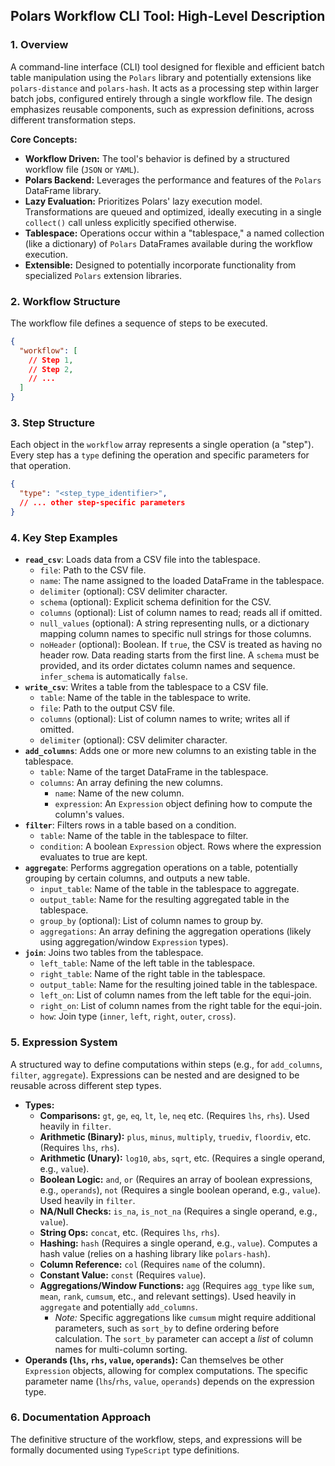 ## **Polars Workflow CLI Tool: High-Level Description**

### **1. Overview**

A command-line interface (CLI) tool designed for flexible and efficient batch table manipulation using the `Polars` library and potentially extensions like `polars-distance` and `polars-hash`. It acts as a processing step within larger batch jobs, configured entirely through a single workflow file. The design emphasizes reusable components, such as expression definitions, across different transformation steps.

**Core Concepts:**

* **Workflow Driven:** The tool's behavior is defined by a structured workflow file (`JSON` or `YAML`).
* **Polars Backend:** Leverages the performance and features of the `Polars` DataFrame library.
* **Lazy Evaluation:** Prioritizes Polars' lazy execution model. Transformations are queued and optimized, ideally executing in a single `collect()` call unless explicitly specified otherwise.
* **Tablespace:** Operations occur within a "tablespace," a named collection (like a dictionary) of `Polars` DataFrames available during the workflow execution.
* **Extensible:** Designed to potentially incorporate functionality from specialized `Polars` extension libraries.

### **2. Workflow Structure**

The workflow file defines a sequence of steps to be executed.

```json
{
  "workflow": [
    // Step 1,
    // Step 2,
    // ...
  ]
}
```

### **3. Step Structure**

Each object in the `workflow` array represents a single operation (a "step"). Every step has a `type` defining the operation and specific parameters for that operation.

```json
{
  "type": "<step_type_identifier>",
  // ... other step-specific parameters
}
```

### **4. Key Step Examples**

* **`read_csv`**: Loads data from a CSV file into the tablespace.
  * `file`: Path to the CSV file.
  * `name`: The name assigned to the loaded DataFrame in the tablespace.
  * `delimiter` (optional): CSV delimiter character.
  * `schema` (optional): Explicit schema definition for the CSV.
  * `columns` (optional): List of column names to read; reads all if omitted.
  * `null_values` (optional): A string representing nulls, or a dictionary mapping column names to specific null strings for those columns.
  * `noHeader` (optional): Boolean. If `true`, the CSV is treated as having no header row. Data reading starts from the first line. A `schema` must be provided, and its order dictates column names and sequence. `infer_schema` is automatically `false`.
* **`write_csv`**: Writes a table from the tablespace to a CSV file.
  * `table`: Name of the table in the tablespace to write.
  * `file`: Path to the output CSV file.
  * `columns` (optional): List of column names to write; writes all if omitted.
  * `delimiter` (optional): CSV delimiter character.
* **`add_columns`**: Adds one or more new columns to an existing table in the tablespace.
  * `table`: Name of the target DataFrame in the tablespace.
  * `columns`: An array defining the new columns.
    * `name`: Name of the new column.
    * `expression`: An `Expression` object defining how to compute the column's values.
* **`filter`**: Filters rows in a table based on a condition.
  * `table`: Name of the table in the tablespace to filter.
  * `condition`: A boolean `Expression` object. Rows where the expression evaluates to true are kept.
* **`aggregate`**: Performs aggregation operations on a table, potentially grouping by certain columns, and outputs a new table.
  * `input_table`: Name of the table in the tablespace to aggregate.
  * `output_table`: Name for the resulting aggregated table in the tablespace.
  * `group_by` (optional): List of column names to group by.
  * `aggregations`: An array defining the aggregation operations (likely using aggregation/window `Expression` types).
* **`join`**: Joins two tables from the tablespace.
  * `left_table`: Name of the left table in the tablespace.
  * `right_table`: Name of the right table in the tablespace.
  * `output_table`: Name for the resulting joined table in the tablespace.
  * `left_on`: List of column names from the left table for the equi-join.
  * `right_on`: List of column names from the right table for the equi-join.
  * `how`: Join type (`inner`, `left`, `right`, `outer`, `cross`).

### **5. Expression System**

A structured way to define computations within steps (e.g., for `add_columns`, `filter`, `aggregate`). Expressions can be nested and are designed to be reusable across different step types.

* **Types:**
  * **Comparisons:** `gt`, `ge`, `eq`, `lt`, `le`, `neq` etc. (Requires `lhs`, `rhs`). Used heavily in `filter`.
  * **Arithmetic (Binary):** `plus`, `minus`, `multiply`, `truediv`, `floordiv`, etc. (Requires `lhs`, `rhs`).
  * **Arithmetic (Unary):** `log10`, `abs`, `sqrt`, etc. (Requires a single operand, e.g., `value`).
  * **Boolean Logic:** `and`, `or` (Requires an array of boolean expressions, e.g., `operands`), `not` (Requires a single boolean operand, e.g., `value`). Used heavily in `filter`.
  * **NA/Null Checks:** `is_na`, `is_not_na` (Requires a single operand, e.g., `value`).
  * **String Ops:** `concat`, etc. (Requires `lhs`, `rhs`).
  * **Hashing:** `hash` (Requires a single operand, e.g., `value`). Computes a hash value (relies on a hashing library like `polars-hash`).
  * **Column Reference:** `col` (Requires `name` of the column).
  * **Constant Value:** `const` (Requires `value`).
  * **Aggregations/Window Functions:** `agg` (Requires `agg_type` like `sum`, `mean`, `rank`, `cumsum`, etc., and relevant settings). Used heavily in `aggregate` and potentially `add_columns`.
    * *Note:* Specific aggregations like `cumsum` might require additional parameters, such as `sort_by` to define ordering before calculation. The `sort_by` parameter can accept a *list* of column names for multi-column sorting.
* **Operands (`lhs`, `rhs`, `value`, `operands`):** Can themselves be other `Expression` objects, allowing for complex computations. The specific parameter name (`lhs`/`rhs`, `value`, `operands`) depends on the expression type.

### **6. Documentation Approach**

The definitive structure of the workflow, steps, and expressions will be formally documented using `TypeScript` type definitions.